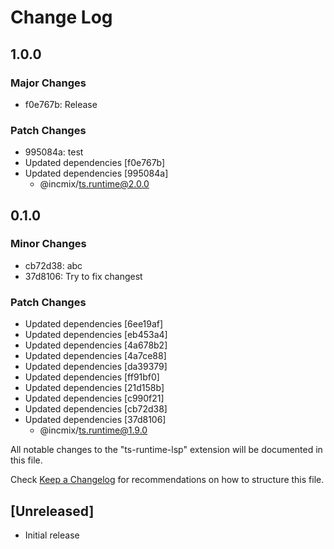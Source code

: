 # Change Log

## 1.0.0

### Major Changes

- f0e767b: Release

### Patch Changes

- 995084a: test
- Updated dependencies [f0e767b]
- Updated dependencies [995084a]
  - @incmix/ts.runtime@2.0.0

## 0.1.0

### Minor Changes

- cb72d38: abc
- 37d8106: Try to fix changest

### Patch Changes

- Updated dependencies [6ee19af]
- Updated dependencies [eb453a4]
- Updated dependencies [4a678b2]
- Updated dependencies [4a7ce88]
- Updated dependencies [da39379]
- Updated dependencies [ff91bf0]
- Updated dependencies [21d158b]
- Updated dependencies [c990f21]
- Updated dependencies [cb72d38]
- Updated dependencies [37d8106]
  - @incmix/ts.runtime@1.9.0

All notable changes to the "ts-runtime-lsp" extension will be documented in this file.

Check [Keep a Changelog](http://keepachangelog.com/) for recommendations on how to structure this file.

## [Unreleased]

- Initial release
